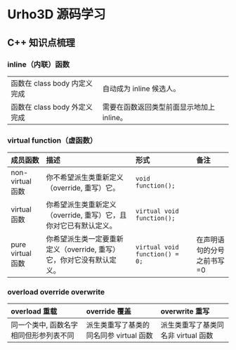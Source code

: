 # Urho3D 源码学习

## C++ 知识点梳理

### inline（内联）函数
|  |  |
| :---- | :---- |
| 函数在 class body 内定义完成 | 自动成为 inline 候选人。 |
| 函数在 class body 外定义完成 | 需要在函数返回类型前面显示地加上 inline。 |

### virtual function（虚函数）
| 成员函数 | 描述 | 形式 | 备注 |
| :-----| :---- | :---- | :----|
| non-virtual 函数 | 你不希望派生类重新定义（override, 重写）它。 | `void function();` |  |
| virtual 函数 | 你希望派生类重新定义（override, 重写）它，且你对它已有默认定义。 | `virtual void function();` |  |
| pure virtual 函数 | 你希望派生类一定要重新定义（override, 重写）它，你对它没有默认定义。 | `virtual void function() = 0;` | 在声明语句的分号之前书写=0 |

### overload override overwrite
| overload 重载 | override 覆盖 | overwrite 重写 |
| :---- | :---- | :---- |
| 同一个类中, 函数名字相同但形参列表不同 | 派生类重写了基类的同名同参 virtual 函数 | 派生类重写了基类同名非 virtual 函数 |
